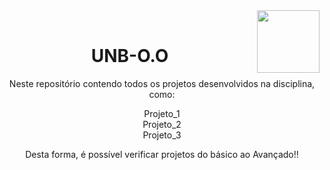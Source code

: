 <div >
  <!--<img align="left" src="" width="400px"/>-->
  <img align="right" src="https://www.python.org/static/community_logos/python-logo-master-v3-TM-flattened.png" width="100px" />
</div><br>
<h1 align="center"> UNB-O.O </h1>



<div class="container" align="center">
Neste repositório contendo todos os projetos desenvolvidos na disciplina, como:
<p> 
Projeto_1<br>
Projeto_2<br>
Projeto_3<br>
</p>
Desta forma, é possível verificar projetos do básico ao Avançado!!
</div>
